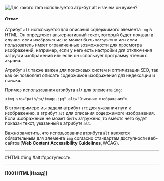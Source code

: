 ![Для какого тэга используется атрибут `alt` и зачем он нужен?](https://youtu.be/G7hLwudGWL4?t=230)

#### Ответ

Атрибут `alt` используется для описания содержимого элемента `img` в HTML. Он определяет альтернативный текст, который будет показан в случае, если изображение не может быть загружено или если пользователь имеет ограниченные возможности для просмотра изображений, например, если у него есть настройки для отключения загрузки изображений или если он использует программу чтения с экрана.

Атрибут `alt` также важен для поисковых систем и оптимизации SEO, так как он позволяет описать содержимое изображения для индексации и поиска.

Пример использования атрибута `alt` для элемента `img`:

```
<img src="path/to/image.jpg" alt="Описание изображения">
```

В этом примере мы задали атрибут `src` для указания пути к изображению, а атрибут `alt` для описания содержимого изображения. Если изображение не может быть загружено, то вместо него будет показан текст, указанный в атрибуте `alt`.

Важно заметить, что использование атрибута `alt` является обязательным для элемента `img` согласно стандартам доступности веб-сайтов (**Web Content Accessibility Guidelines**, WCAG).


___
#HTML #img #alt #доступность 

___

#### [[001 HTML|Назад]]